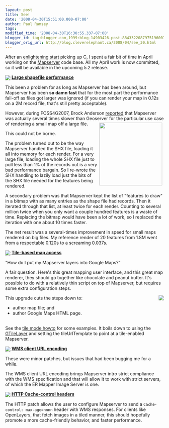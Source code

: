 ```yaml
---
layout: post
title: See!
date: '2008-04-30T15:51:00.000-07:00'
author: Paul Ramsey
tags: 
modified_time: '2008-04-30T16:30:55.337-07:00'
blogger_id: tag:blogger.com,1999:blog-14903426.post-8843322087975196007
blogger_orig_url: http://blog.cleverelephant.ca/2008/04/see_30.html
---
```


After an [enlightening start](http://blog.cleverelephant.ca/2008/04/see.html) picking up C, I spent a fair bit of time in April working on the [Mapserver](http://mapserver.gis.umn.edu/) code base.  All my April work is now committed, so it will be available in the upcoming 5.2 release.

<img src="http://www.keikifitnesschallenge.com/images/purple_checkmark.jpg" style="vertical-align:middle" />&nbsp;**[Large shapefile performance](http://trac.osgeo.org/mapserver/ticket/2282)**

This been a problem for as long as Mapserver has been around, but Mapserver has been **so damn fast** that for the most part the performance fall-off as files got larger was ignored (if you can render your map in 0.12s on a 2M record file, that's still pretty acceptable).

However, during FOSS4G2007, Brock Anderson [reported](http://2007.foss4g.org/presentations/view.php?abstract_id=120) that Mapserver was actually several times slower than Geoserver for the particular use case of rendering a small map off a large file.<img src="http://nexus404.com/Blog/wp-content/uploads/2007/04/ferrari-formula-one-racing-car.jpg" width="200" height="200" style="float:right;padding:5px;"/> 

This could not be borne.

The problem turned out to be the way Mapserver handled the SHX file, loading it all into memory for each render.  For a very large file, loading the whole SHX file just to pull less than 1% of the records out is a very bad performance bargain.  So I re-wrote the SHX handling to lazily load just the bits of the SHX file needed for the features being rendered.

A secondary problem was that Mapserver kept the list of "features to draw" in a bitmap with as many entries as the shape file had records.  Then it iterated through that list, at least twice for each render.  Counting to several million twice when you only want a couple hundred features is a waste of time.  Replacing the bitmap would have been a lot of work, so I replaced the iteration with one about 10 times faster.

The net result was a several-times improvement in speed for small maps rendered on big files. My reference render of 20 features from 1.8M went from a respectable 0.120s to a screaming 0.037s.

<img src="http://www.keikifitnesschallenge.com/images/purple_checkmark.jpg" style="vertical-align:middle" />&nbsp;**[Tile-based map access](http://trac.osgeo.org/mapserver/ticket/2581)**

"How do I put my Mapserver layers into Google Maps?"

A fair question. Here's this great mapping user interface, and this great map renderer, they should go together like chocolate and peanut butter.  It's possible to do with a relatively thin script on top of Mapserver, but requires some extra configuration steps.

<img src="http://maps.google.com/intl/en_ALL/images/maps_results_logo.gif" style="float:right;" />This upgrade cuts the steps down to:<ul><li>author map file; and<li>author Google Maps HTML page.</ul><br />See the [tile mode howto](http://svn.osgeo.org/mapserver/trunk/docs/howto/tile_mode.txt) for some examples.  It boils down to using the [GTileLayer](http://code.google.com/apis/maps/documentation/reference.html#GTileLayer) and setting the tileUrlTemplate to point at a tile-enabled Mapserver.

<img src="http://www.keikifitnesschallenge.com/images/purple_checkmark.jpg" style="vertical-align:middle" />&nbsp;**[WMS client URL encoding](http://trac.osgeo.org/mapserver/ticket/1296)**

These were minor patches, but issues that had been bugging me for a while. 

The WMS client URL encoding brings Mapserver intro strict compliance with the WMS specification and that will allow it to work with strict servers, of which the ER Mapper Image Server is one.

<img src="http://www.keikifitnesschallenge.com/images/purple_checkmark.jpg" style="vertical-align:middle" />&nbsp;**[HTTP Cache-control headers](http://trac.osgeo.org/mapserver/ticket/2551)**

The HTTP patch allows the user to configure Mapserver to send a `Cache-control: max-age=nnnn` header with WMS responses. For clients like OpenLayers, that fetch images in a tiled manner, this should hopefully promote a more cache-friendly behavior, and faster performance.

